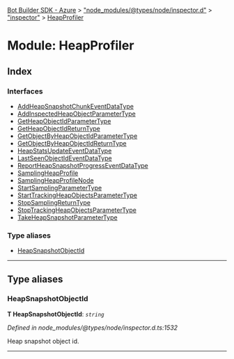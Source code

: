 [Bot Builder SDK - Azure](../README.md) > ["node_modules/@types/node/inspector.d"](../modules/_node_modules__types_node_inspector_d_.md) > ["inspector"](../modules/_node_modules__types_node_inspector_d_._inspector_.md) > [HeapProfiler](../modules/_node_modules__types_node_inspector_d_._inspector_.heapprofiler.md)



# Module: HeapProfiler

## Index

### Interfaces

* [AddHeapSnapshotChunkEventDataType](../interfaces/_node_modules__types_node_inspector_d_._inspector_.heapprofiler.addheapsnapshotchunkeventdatatype.md)
* [AddInspectedHeapObjectParameterType](../interfaces/_node_modules__types_node_inspector_d_._inspector_.heapprofiler.addinspectedheapobjectparametertype.md)
* [GetHeapObjectIdParameterType](../interfaces/_node_modules__types_node_inspector_d_._inspector_.heapprofiler.getheapobjectidparametertype.md)
* [GetHeapObjectIdReturnType](../interfaces/_node_modules__types_node_inspector_d_._inspector_.heapprofiler.getheapobjectidreturntype.md)
* [GetObjectByHeapObjectIdParameterType](../interfaces/_node_modules__types_node_inspector_d_._inspector_.heapprofiler.getobjectbyheapobjectidparametertype.md)
* [GetObjectByHeapObjectIdReturnType](../interfaces/_node_modules__types_node_inspector_d_._inspector_.heapprofiler.getobjectbyheapobjectidreturntype.md)
* [HeapStatsUpdateEventDataType](../interfaces/_node_modules__types_node_inspector_d_._inspector_.heapprofiler.heapstatsupdateeventdatatype.md)
* [LastSeenObjectIdEventDataType](../interfaces/_node_modules__types_node_inspector_d_._inspector_.heapprofiler.lastseenobjectideventdatatype.md)
* [ReportHeapSnapshotProgressEventDataType](../interfaces/_node_modules__types_node_inspector_d_._inspector_.heapprofiler.reportheapsnapshotprogresseventdatatype.md)
* [SamplingHeapProfile](../interfaces/_node_modules__types_node_inspector_d_._inspector_.heapprofiler.samplingheapprofile.md)
* [SamplingHeapProfileNode](../interfaces/_node_modules__types_node_inspector_d_._inspector_.heapprofiler.samplingheapprofilenode.md)
* [StartSamplingParameterType](../interfaces/_node_modules__types_node_inspector_d_._inspector_.heapprofiler.startsamplingparametertype.md)
* [StartTrackingHeapObjectsParameterType](../interfaces/_node_modules__types_node_inspector_d_._inspector_.heapprofiler.starttrackingheapobjectsparametertype.md)
* [StopSamplingReturnType](../interfaces/_node_modules__types_node_inspector_d_._inspector_.heapprofiler.stopsamplingreturntype.md)
* [StopTrackingHeapObjectsParameterType](../interfaces/_node_modules__types_node_inspector_d_._inspector_.heapprofiler.stoptrackingheapobjectsparametertype.md)
* [TakeHeapSnapshotParameterType](../interfaces/_node_modules__types_node_inspector_d_._inspector_.heapprofiler.takeheapsnapshotparametertype.md)


### Type aliases

* [HeapSnapshotObjectId](_node_modules__types_node_inspector_d_._inspector_.heapprofiler.md#heapsnapshotobjectid)



---
## Type aliases
<a id="heapsnapshotobjectid"></a>

###  HeapSnapshotObjectId

**Τ HeapSnapshotObjectId**:  *`string`* 

*Defined in node_modules/@types/node/inspector.d.ts:1532*



Heap snapshot object id.




___


